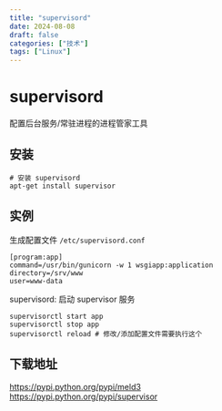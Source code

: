 ```yaml
---
title: "supervisord"
date: 2024-08-08
draft: false
categories: ["技术"]
tags: ["Linux"]
---
```

supervisord
===

配置后台服务/常驻进程的进程管家工具

## 安装

```shell
# 安装 supervisord
apt-get install supervisor
```

## 实例

生成配置文件 `/etc/supervisord.conf`

```shell
[program:app]
command=/usr/bin/gunicorn -w 1 wsgiapp:application
directory=/srv/www
user=www-data
```

supervisord: 启动 supervisor 服务

```shell
supervisorctl start app
supervisorctl stop app
supervisorctl reload # 修改/添加配置文件需要执行这个
```

## 下载地址

https://pypi.python.org/pypi/meld3  
https://pypi.python.org/pypi/supervisor  